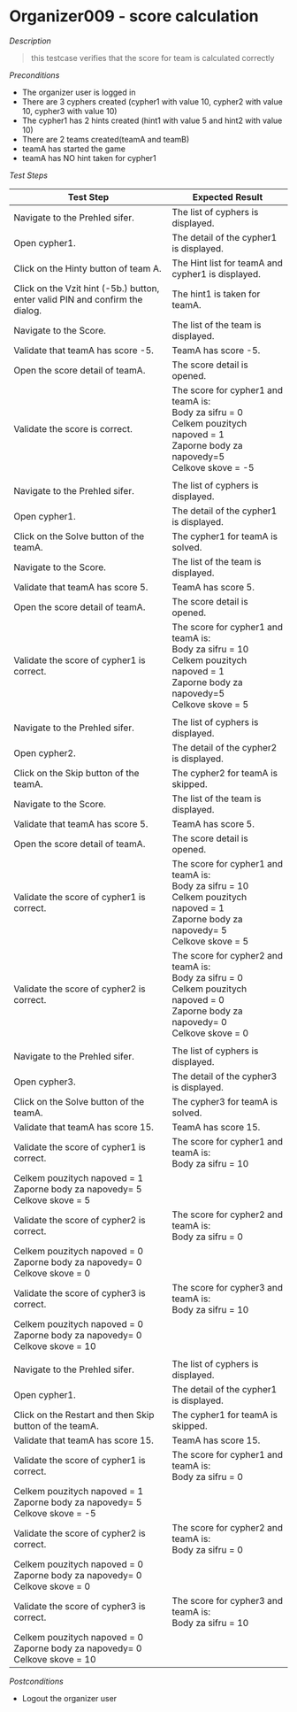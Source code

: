 # Organizer009 - score calculation

*Description*
>this testcase verifies that the score for team is calculated correctly

*Preconditions*
* The organizer user is logged in
* There are 3 cyphers created (cypher1 with value 10, cypher2 with value 10, cypher3 with value 10)
* The cypher1 has 2 hints created (hint1 with value 5 and hint2 with value 10)
* There are 2 teams created(teamA and teamB)
* teamA has started the game
* teamA has NO hint taken for cypher1

*Test Steps*

|Test Step|Expected Result|
|---------|---------------|
|Navigate to the Prehled sifer.|The list of cyphers is displayed.|
|Open cypher1.|The detail of the cypher1 is displayed.|
|Click on the Hinty button of team A.|The Hint list for teamA and cypher1 is displayed.|
|Click on the Vzit hint (-5b.) button, enter valid PIN and confirm the dialog.|The hint1 is taken for teamA.|
|Navigate to the Score.|The list of the team is displayed.|
|Validate that teamA has score -5.|TeamA has score -5.|
|Open the score detail of teamA.|The score detail is opened.|
|Validate the score is correct.|The score for cypher1 and teamA is:<br>Body za sifru = 0<br>Celkem pouzitych napoved = 1<br>Zaporne body za napovedy=5<br>Celkove skove = -5|
|||
|Navigate to the Prehled sifer.|The list of cyphers is displayed.|
|Open cypher1.|The detail of the cypher1 is displayed.|
|Click on the Solve button of the teamA.|The cypher1 for teamA is solved.|
|Navigate to the Score.|The list of the team is displayed.|
|Validate that teamA has score 5.|TeamA has score 5.|
|Open the score detail of teamA.|The score detail is opened.|
|Validate the score of cypher1 is correct.|The score for cypher1 and teamA is:<br>Body za sifru = 10<br>Celkem pouzitych napoved = 1<br>Zaporne body za napovedy=5<br>Celkove skove = 5|
|||
|Navigate to the Prehled sifer.|The list of cyphers is displayed.|
|Open cypher2.|The detail of the cypher2 is displayed.|
|Click on the Skip button of the teamA.|The cypher2 for teamA is skipped.|
|Navigate to the Score.|The list of the team is displayed.|
|Validate that teamA has score 5.|TeamA has score 5.|
|Open the score detail of teamA.|The score detail is opened.|
|Validate the score of cypher1 is correct.|The score for cypher1 and teamA is:<br>Body za sifru = 10<br>Celkem pouzitych napoved = 1<br>Zaporne body za napovedy= 5<br>Celkove skove = 5|
|Validate the score of cypher2 is correct.|The score for cypher2 and teamA is:<br>Body za sifru = 0<br>Celkem pouzitych napoved = 0<br>Zaporne body za napovedy= 0<br>Celkove skove = 0|
|||
|Navigate to the Prehled sifer.|The list of cyphers is displayed.|
|Open cypher3.|The detail of the cypher3 is displayed.|
|Click on the Solve button of the teamA.|The cypher3 for teamA is solved.|
|Validate that teamA has score 15.|TeamA has score 15.|
|Validate the score of cypher1 is correct.|The score for cypher1 and teamA is:<br>Body za sifru = 10<br>
Celkem pouzitych napoved = 1<br>Zaporne body za napovedy= 5<br>Celkove skove = 5|
|Validate the score of cypher2 is correct.|The score for cypher2 and teamA is:<br>Body za sifru = 0<br>
Celkem pouzitych napoved = 0<br>Zaporne body za napovedy= 0<br>Celkove skove = 0|
|Validate the score of cypher3 is correct.|The score for cypher3 and teamA is:<br>Body za sifru = 10<br>
Celkem pouzitych napoved = 0<br>Zaporne body za napovedy= 0<br>Celkove skove = 10|
|||
|Navigate to the Prehled sifer.|The list of cyphers is displayed.|
|Open cypher1.|The detail of the cypher1 is displayed.|
|Click on the Restart and then Skip button of the teamA.|The cypher1 for teamA is skipped.|
|Validate that teamA has score 15.|TeamA has score 15.|
|Validate the score of cypher1 is correct.|The score for cypher1 and teamA is:<br>Body za sifru = 0<br>
Celkem pouzitych napoved = 1<br>Zaporne body za napovedy= 5<br>Celkove skove = -5|
|Validate the score of cypher2 is correct.|The score for cypher2 and teamA is:<br>Body za sifru = 0<br>
Celkem pouzitych napoved = 0<br>Zaporne body za napovedy= 0<br>Celkove skove = 0|
|Validate the score of cypher3 is correct.|The score for cypher3 and teamA is:<br>Body za sifru = 10<br>
Celkem pouzitych napoved = 0<br>Zaporne body za napovedy= 0<br>Celkove skove = 10|

*Postconditions*
* Logout the organizer user